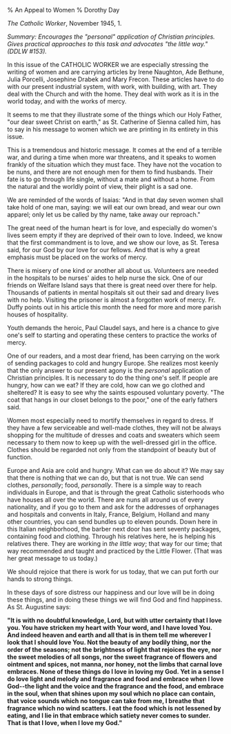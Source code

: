 % An Appeal to Women
% Dorothy Day

*The Catholic Worker*, November 1945, 1.

*Summary: Encourages the "personal" application of Christian principles.
Gives practical approaches to this task and advocates "the little way."
(DDLW \#153).*

In this issue of the CATHOLIC WORKER we are especially stressing the
writing of women and are carrying articles by Irene Naughton, Ade
Bethune, Julia Porcelli, Josephine Drabek and Mary Frecon. These
articles have to do with our present industrial system, with work, with
building, with art. They deal with the Church and with the home. They
deal with work as it is in the world today, and with the works of mercy.

It seems to me that they illustrate some of the things which our Holy
Father, "our dear sweet Christ on earth," as St. Catherine of Sienna
called him, has to say in his message to women which we are printing in
its entirety in this issue.

This is a tremendous and historic message. It comes at the end of a
terrible war, and during a time when more war threatens, and it speaks
to women frankly of the situation which they must face. They have not
the vocation to be nuns, and there are not enough men for them to find
husbands. Their fate is to go through life single, without a mate and
without a home. From the natural and the worldly point of view, their
plight is a sad one.

We are reminded of the words of Isaias: "And in that day seven women
shall take hold of one man, saying: we will eat our own bread, and wear
our own apparel; only let us be called by thy name, take away our
reproach."

The great need of the human heart is for love, and especially do women's
lives seem empty if they are deprived of their own to love. Indeed, we
know that the first commandment is to love, and we show our love, as St.
Teresa said, for our God by our love for our fellows. And that is why a
great emphasis must be placed on the works of mercy.

There is misery of one kind or another all about us. Volunteers are
needed in the hospitals to be nurses' aides to help nurse the sick. One
of our friends on Welfare Island says that there is great need over
there for help. Thousands of patients in mental hospitals sit out their
sad and dreary lives with no help. Visiting the prisoner is almost a
forgotten work of mercy. Fr. Duffy points out in his article this month
the need for more and more parish houses of hospitality.

Youth demands the heroic, Paul Claudel says, and here is a chance to
give one's self to starting and operating these centers to practice the
works of mercy.

One of our readers, and a most dear friend, has been carrying on the
work of sending packages to cold and hungry Europe. She realizes most
keenly that the only answer to our present agony is the
*personal* application of Christian principles. It is necessary to do the
thing one's self. If people are hungry, how can we eat? If they are
cold, how can we go clothed and sheltered? It is easy to see why the
saints espoused voluntary poverty. "The coat that hangs in our closet
belongs to the poor," one of the early fathers said.

Women most especially need to mortify themselves in regard to dress. If
they have a few serviceable and well-made clothes, they will not be
always shopping for the multitude of dresses and coats and sweaters
which seem necessary to them now to keep up with the well-dressed girl
in the office. Clothes should be regarded not only from the standpoint
of beauty but of function.

Europe and Asia are cold and hungry. What can we do about it? We may say
that there is nothing that we can do, but that is not true. We can send
clothes, *personally*; food, *personally*. There is a simple way to
reach individuals in Europe, and that is through the great Catholic
sisterhoods who have houses all over the world. There are nuns all
around us of every nationality, and if you go to them and ask for the
addresses of orphanages and hospitals and convents in Italy, France,
Belgium, Holland and many other countries, you can send bundles up to
eleven pounds. Down here in this Italian neighborhood, the barber next
door has sent seventy packages, containing food and clothing. Through
his relatives here, he is helping his relatives there. They are working
in *the little way*; that way for our time; that way recommended and
taught and practiced by the Little Flower. (That was her great message
to us today.)

We should rejoice that there is work for us today, that we can put forth
our hands to strong things.

In these days of sore distress our happiness and our love will be in
doing these things, and in doing these things we will find God and find
happiness. As St. Augustine says:

**"It is with no doubtful knowledge, Lord, but with utter certainty that
I love you. You have stricken my heart with Your word, and I have loved
You. And indeed heaven and earth and all that is in them tell me
wherever I look that I should love You. Not the beauty of any bodily
thing, nor the order of the seasons; not the brightness of light that
rejoices the eye, nor the sweet melodies of all songs, nor the sweet
fragrance of flowers and ointment and spices, not manna, nor honey, not
the limbs that carnal love embraces. None of these things do I love in
loving my God. Yet in a sense I do love light and melody and fragrance
and food and embrace when I love God--the light and the voice and the
fragrance and the food, and embrace in the soul, when that shines upon
my soul which no place can contain, that voice sounds which no tongue
can take from me, I breathe that fragrance which no wind scatters. I eat
the food which is not lessened by eating, and I lie in that embrace
which satiety never comes to sunder. That is that I love, when I love my
God."**

